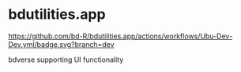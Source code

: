 # bdutilities.app

https://github.com/bd-R/bdutilities.app/actions/workflows/Ubu-Dev-Dev.yml/badge.svg?branch=dev

bdverse supporting UI functionality



